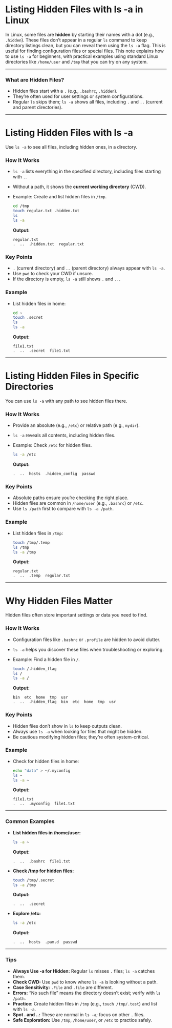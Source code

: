 # **Listing Hidden Files with ls -a in Linux**

In Linux, some files are **hidden** by starting their names with a dot (e.g., `.hidden`). These files don’t appear in a regular `ls` command to keep directory listings clean, but you can reveal them using the `ls -a` flag. This is useful for finding configuration files or special files. This note explains how to use `ls -a` for beginners, with practical examples using standard Linux directories like `/home/user` and `/tmp` that you can try on any system.

---

### **What are Hidden Files?**

- Hidden files start with a `.` (e.g., `.bashrc`, `.hidden`).
- They’re often used for user settings or system configurations.
- Regular `ls` skips them; `ls -a` shows all files, including `.` and `..` (current and parent directories).

---

# **Listing Hidden Files with ls -a**

Use `ls -a` to see all files, including hidden ones, in a directory.

### **How It Works**

- `ls -a` lists everything in the specified directory, including files starting with `.`.
- Without a path, it shows the **current working directory** (CWD).
- Example: Create and list hidden files in `/tmp`.
    
    ```bash
    cd /tmp
    touch regular.txt .hidden.txt
    ls
    ls -a
    ```
    
    **Output:**
    
    ```
    regular.txt
    .  ..  .hidden.txt  regular.txt
    ```
    

### **Key Points**

- `.` (current directory) and `..` (parent directory) always appear with `ls -a`.
- Use `pwd` to check your CWD if unsure.
- If the directory is empty, `ls -a` still shows `.` and `..`.

### **Example**

- List hidden files in home:
    
    ```bash
    cd ~
    touch .secret
    ls
    ls -a
    ```
    
    **Output:**
    
    ```
    file1.txt
    .  ..  .secret  file1.txt
    ```
    

---

# **Listing Hidden Files in Specific Directories**

You can use `ls -a` with any path to see hidden files there.

### **How It Works**

- Provide an absolute (e.g., `/etc`) or relative path (e.g., `mydir`).
- `ls -a` reveals all contents, including hidden files.
- Example: Check `/etc` for hidden files.
    
    ```bash
    ls -a /etc
    ```
    
    **Output:**
    
    ```
    .  ..  hosts  .hidden_config  passwd
    ```
    

### **Key Points**

- Absolute paths ensure you’re checking the right place.
- Hidden files are common in `/home/user` (e.g., `.bashrc`) or `/etc`.
- Use `ls /path` first to compare with `ls -a /path`.

### **Example**

- List hidden files in `/tmp`:
    
    ```bash
    touch /tmp/.temp
    ls /tmp
    ls -a /tmp
    ```
    
    **Output:**
    
    ```
    regular.txt
    .  ..  .temp  regular.txt
    ```
    

---

# **Why Hidden Files Matter**

Hidden files often store important settings or data you need to find.

### **How It Works**

- Configuration files like `.bashrc` or `.profile` are hidden to avoid clutter.
- `ls -a` helps you discover these files when troubleshooting or exploring.
- Example: Find a hidden file in `/`.
    
    ```bash
    touch /.hidden_flag
    ls /
    ls -a /
    ```
    
    **Output:**
    
    ```
    bin  etc  home  tmp  usr
    .  ..  .hidden_flag  bin  etc  home  tmp  usr
    ```
    

### **Key Points**

- Hidden files don’t show in `ls` to keep outputs clean.
- Always use `ls -a` when looking for files that might be hidden.
- Be cautious modifying hidden files; they’re often system-critical.

### **Example**

- Check for hidden files in home:
    
    ```bash
    echo "data" > ~/.myconfig
    ls ~
    ls -a ~
    ```
    
    **Output:**
    
    ```
    file1.txt
    .  ..  .myconfig  file1.txt
    ```
    

---

### **Common Examples**

- **List hidden files in /home/user:**
    
    ```bash
    ls -a ~
    ```
    
    **Output:**
    
    ```
    .  ..  .bashrc  file1.txt
    ```
    
- **Check /tmp for hidden files:**
    
    ```bash
    touch /tmp/.secret
    ls -a /tmp
    ```
    
    **Output:**
    
    ```
    .  ..  .secret
    ```
    
- **Explore /etc:**
    
    ```bash
    ls -a /etc
    ```
    
    **Output:**
    
    ```
    .  ..  hosts  .pam.d  passwd
    ```
    

---

### **Tips**

- **Always Use -a for Hidden:** Regular `ls` misses `.` files; `ls -a` catches them.
- **Check CWD:** Use `pwd` to know where `ls -a` is looking without a path.
- **Case Sensitivity:** `.File` and `.file` are different.
- **Errors:** “No such file” means the directory doesn’t exist; verify with `ls /path`.
- **Practice:** Create hidden files in `/tmp` (e.g., `touch /tmp/.test`) and list with `ls -a`.
- **Spot . and ..:** These are normal in `ls -a`; focus on other `.` files.
- **Safe Exploration:** Use `/tmp`, `/home/user`, or `/etc` to practice safely.